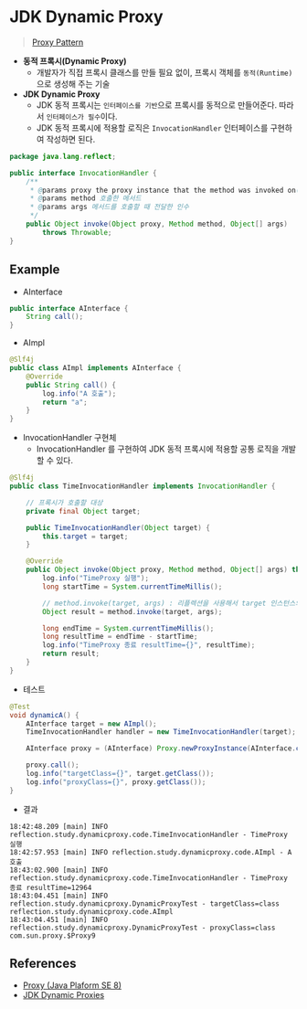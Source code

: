 # JDK Dynamic Proxy

> [Proxy Pattern](https://techvu.dev/112?category=975490)

- __동적 프록시(Dynamic Proxy)__
  - 개발자가 직접 프록시 클래스를 만들 필요 없이, 프록시 객체를 `동적(Runtime)`으로 생성해 주는 기술
- __JDK Dynamic Proxy__
  - JDK 동적 프록시는 `인터페이스를 기반`으로 프록시를 동적으로 만들어준다. 따라서 `인터페이스가 필수`이다.
  - JDK 동적 프록시에 적용할 로직은 `InvocationHandler` 인터페이스를 구현하여 작성하면 된다.

```java
package java.lang.reflect;

public interface InvocationHandler {
    /**
     * @params proxy the proxy instance that the method was invoked on(메서드가 호출된 프록시 자신)
     * @params method 호출한 메서드
     * @params args 메서드를 호출할 때 전달한 인수
     */
    public Object invoke(Object proxy, Method method, Object[] args)
        throws Throwable;
}
```

## Example

- AInterface

```java
public interface AInterface {
    String call();
}
```

- AImpl

```java
@Slf4j
public class AImpl implements AInterface {
    @Override
    public String call() {
        log.info("A 호출");
        return "a";
    }
}
```

- InvocationHandler 구현체
  - InvocationHandler 를 구현하여 JDK 동적 프록시에 적용할 공통 로직을 개발할 수 있다.

```java
@Slf4j
public class TimeInvocationHandler implements InvocationHandler {

    // 프록시가 호출할 대상
    private final Object target;

    public TimeInvocationHandler(Object target) {
        this.target = target;
    }

    @Override
    public Object invoke(Object proxy, Method method, Object[] args) throws Throwable {
        log.info("TimeProxy 실행");
        long startTime = System.currentTimeMillis();

        // method.invoke(target, args) : 리플렉션을 사용해서 target 인스턴스의 메서드를 실행한다. args 는 메서드 호출 시 넘겨줄 인수이다.
        Object result = method.invoke(target, args);

        long endTime = System.currentTimeMillis();
        long resultTime = endTime - startTime;
        log.info("TimeProxy 종료 resultTime={}", resultTime);
        return result;
    }
}
```

- 테스트

```java
@Test
void dynamicA() {
    AInterface target = new AImpl();
    TimeInvocationHandler handler = new TimeInvocationHandler(target);

    AInterface proxy = (AInterface) Proxy.newProxyInstance(AInterface.class.getClassLoader(), new Class[]{AInterface.class}, handler);

    proxy.call();
    log.info("targetClass={}", target.getClass());
    log.info("proxyClass={}", proxy.getClass());
}
```

- 결과

```
18:42:48.209 [main] INFO reflection.study.dynamicproxy.code.TimeInvocationHandler - TimeProxy 실행
18:42:57.953 [main] INFO reflection.study.dynamicproxy.code.AImpl - A 호출
18:43:02.900 [main] INFO reflection.study.dynamicproxy.code.TimeInvocationHandler - TimeProxy 종료 resultTime=12964
18:43:04.451 [main] INFO reflection.study.dynamicproxy.DynamicProxyTest - targetClass=class reflection.study.dynamicproxy.code.AImpl
18:43:04.451 [main] INFO reflection.study.dynamicproxy.DynamicProxyTest - proxyClass=class com.sun.proxy.$Proxy9
```

## References

- [Proxy (Java Plaform SE 8)](https://docs.oracle.com/javase/8/docs/api/java/lang/reflect/Proxy.html)
- [JDK Dynamic Proxies](https://www.byteslounge.com/tutorials/jdk-dynamic-proxies)
